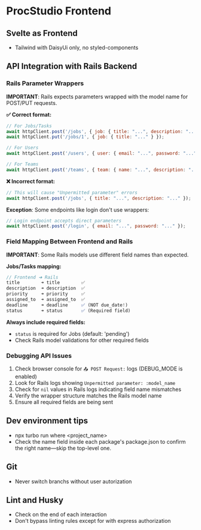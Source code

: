 # ProcStudio Frontend

## Svelte as Frontend
- Tailwind with DaisyUi only, no styled-components

## API Integration with Rails Backend

### Rails Parameter Wrappers
**IMPORTANT**: Rails expects parameters wrapped with the model name for POST/PUT requests.

**✅ Correct format:**
```javascript
// For Jobs/Tasks
await httpClient.post('/jobs', { job: { title: "...", description: "..." } });
await httpClient.put('/jobs/1', { job: { title: "..." } });

// For Users  
await httpClient.post('/users', { user: { email: "...", password: "..." } });

// For Teams
await httpClient.post('/teams', { team: { name: "...", description: "..." } });
```

**❌ Incorrect format:**
```javascript
// This will cause "Unpermitted parameter" errors
await httpClient.post('/jobs', { title: "...", description: "..." });
```

**Exception**: Some endpoints like login don't use wrappers:
```javascript
// Login endpoint accepts direct parameters
await httpClient.post('/login', { email: "...", password: "..." });
```

### Field Mapping Between Frontend and Rails
**IMPORTANT**: Some Rails models use different field names than expected.

**Jobs/Tasks mapping:**
```javascript
// Frontend ➜ Rails
title        ➜ title        ✅
description  ➜ description  ✅  
priority     ➜ priority     ✅
assigned_to  ➜ assigned_to  ✅
deadline     ➜ deadline     ✅ (NOT due_date!)
status       ➜ status       ✅ (Required field)
```

**Always include required fields:**
- `status` is required for Jobs (default: 'pending')
- Check Rails model validations for other required fields

### Debugging API Issues
1. Check browser console for `📤 POST Request:` logs (DEBUG_MODE is enabled)
2. Look for Rails logs showing `Unpermitted parameter: :model_name`
3. Check for `nil` values in Rails logs indicating field name mismatches
4. Verify the wrapper structure matches the Rails model name
5. Ensure all required fields are being sent

## Dev environment tips
- npx turbo run where <project_name>
- Check the name field inside each package's package.json to confirm the right name—skip the top-level one.

## Git
- Never switch branchs without user autorization

## Lint and Husky
- Check on the end of each interaction
- Don't bypass linting rules except for with express authorization
